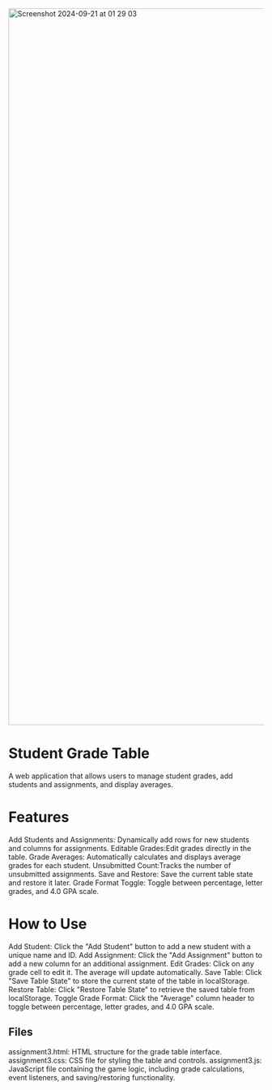 <img width="1416" alt="Screenshot 2024-09-21 at 01 29 03" src="https://github.com/user-attachments/assets/142f433a-0389-4d82-bf95-13da4b8f03f8">

# Student Grade Table
A web application that allows users to manage student grades, add students and assignments, and display averages. 

# Features
Add Students and Assignments: Dynamically add rows for new students and columns for assignments.
Editable Grades:Edit grades directly in the table.
Grade Averages: Automatically calculates and displays average grades for each student.
Unsubmitted Count:Tracks the number of unsubmitted assignments.
Save and Restore: Save the current table state and restore it later.
Grade Format Toggle: Toggle between percentage, letter grades, and 4.0 GPA scale.

# How to Use
Add Student: 
Click the "Add Student" button to add a new student with a unique name and ID.
Add Assignment: 
Click the "Add Assignment" button to add a new column for an additional assignment.
Edit Grades:
Click on any grade cell to edit it. The average will update automatically.
Save Table: 
Click "Save Table State" to store the current state of the table in localStorage.
Restore Table: 
Click "Restore Table State" to retrieve the saved table from localStorage.
Toggle Grade Format: 
Click the "Average" column header to toggle between percentage, letter grades, and 4.0 GPA scale.

## Files
assignment3.html: HTML structure for the grade table interface.
assignment3.css: CSS file for styling the table and controls.
assignment3.js: JavaScript file containing the game logic, including grade calculations, event listeners, and saving/restoring functionality.
